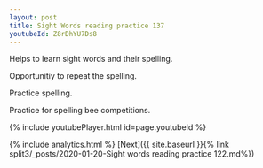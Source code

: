 ```yaml
---
layout: post
title: Sight Words reading practice 137
youtubeId: Z8rDhYU7Ds8
---
```

 
 
Helps to learn sight words and their spelling.

Opportunitiy to repeat the spelling. 

Practice spelling. 
 
Practice for spelling bee competitions. 
 
{% include youtubePlayer.html id=page.youtubeId %}
 
 
{% include analytics.html %} 
[Next]({{ site.baseurl }}{% link  split3/_posts/2020-01-20-Sight words reading practice 122.md%})
 
